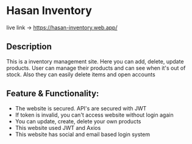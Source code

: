 # Hasan Inventory

live link -> <a href='https://hasan-inventory.web.app/'>https://hasan-inventory.web.app/</a>

## Description

This is a inventory management site. Here you can add, delete, update products. User can manage their products and can see when it's out of stock. Also they can easily delete items and open accounts

## Feature & Functionality:

-   The website is secured. API's are secured with JWT
-   If token is invalid, you can't access website without login again
-   You can update, create, delete your own products
-   This website used JWT and Axios
-   This website has social and email based login system
